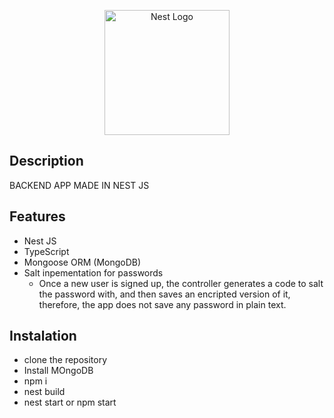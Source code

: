 <p align="center">
  <a href="http://nestjs.com/" target="blank"><img src="https://nestjs.com/img/logo-small.svg" width="200" alt="Nest Logo" /></a>
</p>

[circleci-image]: https://img.shields.io/circleci/build/github/nestjs/nest/master?token=abc123def456
[circleci-url]: https://circleci.com/gh/nestjs/nest

## Description

BACKEND APP MADE IN NEST JS

## Features

- Nest JS
- TypeScript
- Mongoose ORM (MongoDB)
- Salt inpementation for passwords
  - Once a new user is signed up, the controller generates a code to salt the password with, and then saves an encripted version of it, therefore, the app does not save any password in plain text.

## Instalation

- clone the repository
- Install MOngoDB
- npm i
- nest build
- nest start or npm start


